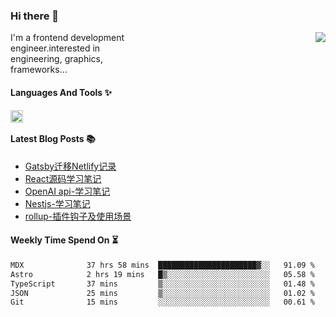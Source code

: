 <!--
**zhaohuanyuu/zhaohuanyuu** is a ✨ _special_ ✨ repository because its `README.md` (this file) appears on your GitHub profile.
-->

### Hi there 👋

<picture>
  <source media="(prefers-color-scheme: dark)" srcset="https://github-readme-stats.vercel.app/api?username=zhaohuanyuu&count_private=true&show_icons=true&theme=city_lights&hide_title=true">
  <img align="right" src="https://github-readme-stats.vercel.app/api?username=zhaohuanyuu&count_private=true&show_icons=true&hide_title=true">
</picture>

<p align="left" style="width:40%">I'm a frontend development engineer.interested in engineering, graphics, frameworks...</p>

#### Languages And Tools ✨

<img align="left" height="20" src="https://skillicons.dev/icons?i=js,ts,rust,nodejs,react,solidjs,vue,gatsby,astro,nextjs" />

</br>

#### Latest Blog Posts 📚
<!-- BLOG-POST-LIST:START -->
- [Gatsby迁移Netlify记录](https://auu.zone/post/cloud-unit)
- [React源码学习笔记](https://auu.zone/post/react-source)
- [OpenAI api-学习笔记](https://auu.zone/post/openai-note)
- [Nestjs-学习笔记](https://auu.zone/post/nest-basic)
- [rollup-插件钩子及使用场景](https://auu.zone/post/rollup-plugin)
<!-- BLOG-POST-LIST:END -->

#### Weekly Time Spend On ⏳
<!--START_SECTION:waka-->

```txt
MDX              37 hrs 58 mins  ██████████████████████▓░░   91.09 %
Astro            2 hrs 19 mins   █▒░░░░░░░░░░░░░░░░░░░░░░░   05.58 %
TypeScript       37 mins         ▒░░░░░░░░░░░░░░░░░░░░░░░░   01.48 %
JSON             25 mins         ▒░░░░░░░░░░░░░░░░░░░░░░░░   01.02 %
Git              15 mins         ░░░░░░░░░░░░░░░░░░░░░░░░░   00.61 %
```

<!--END_SECTION:waka-->
